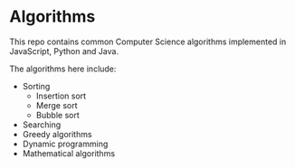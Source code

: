 # Algorithms
This repo contains common Computer Science algorithms implemented in JavaScript, Python and Java.

The algorithms here include:
- Sorting
  - Insertion sort
  - Merge sort
  - Bubble sort
- Searching
- Greedy algorithms
- Dynamic programming
- Mathematical algorithms